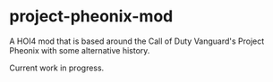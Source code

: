 # project-pheonix-mod

A HOI4 mod that is based around the Call of Duty Vanguard's Project Pheonix with some alternative history. 

Current work in progress.
